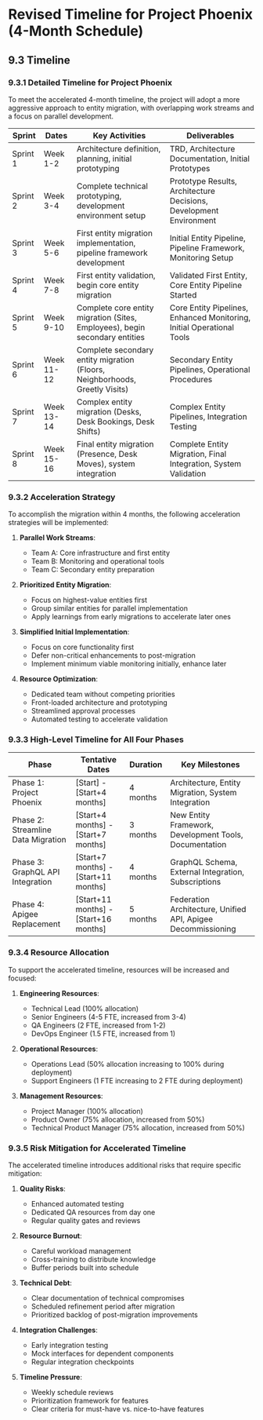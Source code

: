# Revised Timeline for Project Phoenix (4-Month Schedule)

## 9.3 Timeline

### 9.3.1 Detailed Timeline for Project Phoenix

To meet the accelerated 4-month timeline, the project will adopt a more aggressive approach to entity migration, with overlapping work streams and a focus on parallel development.

| Sprint | Dates | Key Activities | Deliverables |
|--------|-------|----------------|--------------|
| Sprint 1 | Week 1-2 | Architecture definition, planning, initial prototyping | TRD, Architecture Documentation, Initial Prototypes |
| Sprint 2 | Week 3-4 | Complete technical prototyping, development environment setup | Prototype Results, Architecture Decisions, Development Environment |
| Sprint 3 | Week 5-6 | First entity migration implementation, pipeline framework development | Initial Entity Pipeline, Pipeline Framework, Monitoring Setup |
| Sprint 4 | Week 7-8 | First entity validation, begin core entity migration | Validated First Entity, Core Entity Pipeline Started |
| Sprint 5 | Week 9-10 | Complete core entity migration (Sites, Employees), begin secondary entities | Core Entity Pipelines, Enhanced Monitoring, Initial Operational Tools |
| Sprint 6 | Week 11-12 | Complete secondary entity migration (Floors, Neighborhoods, Greetly Visits) | Secondary Entity Pipelines, Operational Procedures |
| Sprint 7 | Week 13-14 | Complex entity migration (Desks, Desk Bookings, Desk Shifts) | Complex Entity Pipelines, Integration Testing |
| Sprint 8 | Week 15-16 | Final entity migration (Presence, Desk Moves), system integration | Complete Entity Migration, Final Integration, System Validation |

### 9.3.2 Acceleration Strategy

To accomplish the migration within 4 months, the following acceleration strategies will be implemented:

1. **Parallel Work Streams**:
   - Team A: Core infrastructure and first entity
   - Team B: Monitoring and operational tools
   - Team C: Secondary entity preparation

2. **Prioritized Entity Migration**:
   - Focus on highest-value entities first
   - Group similar entities for parallel implementation
   - Apply learnings from early migrations to accelerate later ones

3. **Simplified Initial Implementation**:
   - Focus on core functionality first
   - Defer non-critical enhancements to post-migration
   - Implement minimum viable monitoring initially, enhance later

4. **Resource Optimization**:
   - Dedicated team without competing priorities
   - Front-loaded architecture and prototyping
   - Streamlined approval processes
   - Automated testing to accelerate validation

### 9.3.3 High-Level Timeline for All Four Phases

| Phase | Tentative Dates | Duration | Key Milestones |
|-------|----------------|----------|----------------|
| Phase 1: Project Phoenix | [Start] - [Start+4 months] | 4 months | Architecture, Entity Migration, System Integration |
| Phase 2: Streamline Data Migration | [Start+4 months] - [Start+7 months] | 3 months | New Entity Framework, Development Tools, Documentation |
| Phase 3: GraphQL API Integration | [Start+7 months] - [Start+11 months] | 4 months | GraphQL Schema, External Integration, Subscriptions |
| Phase 4: Apigee Replacement | [Start+11 months] - [Start+16 months] | 5 months | Federation Architecture, Unified API, Apigee Decommissioning |

### 9.3.4 Resource Allocation

To support the accelerated timeline, resources will be increased and focused:

1. **Engineering Resources**:
   - Technical Lead (100% allocation)
   - Senior Engineers (4-5 FTE, increased from 3-4)
   - QA Engineers (2 FTE, increased from 1-2)
   - DevOps Engineer (1.5 FTE, increased from 1)

2. **Operational Resources**:
   - Operations Lead (50% allocation increasing to 100% during deployment)
   - Support Engineers (1 FTE increasing to 2 FTE during deployment)

3. **Management Resources**:
   - Project Manager (100% allocation)
   - Product Owner (75% allocation, increased from 50%)
   - Technical Product Manager (75% allocation, increased from 50%)

### 9.3.5 Risk Mitigation for Accelerated Timeline

The accelerated timeline introduces additional risks that require specific mitigation:

1. **Quality Risks**:
   - Enhanced automated testing
   - Dedicated QA resources from day one
   - Regular quality gates and reviews

2. **Resource Burnout**:
   - Careful workload management
   - Cross-training to distribute knowledge
   - Buffer periods built into schedule

3. **Technical Debt**:
   - Clear documentation of technical compromises
   - Scheduled refinement period after migration
   - Prioritized backlog of post-migration improvements

4. **Integration Challenges**:
   - Early integration testing
   - Mock interfaces for dependent components
   - Regular integration checkpoints

5. **Timeline Pressure**:
   - Weekly schedule reviews
   - Prioritization framework for features
   - Clear criteria for must-have vs. nice-to-have features
